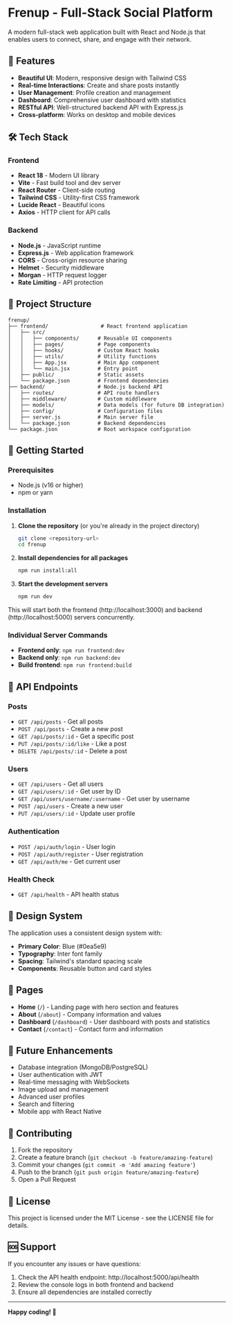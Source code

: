 # Frenup - Full-Stack Social Platform

A modern full-stack web application built with React and Node.js that enables users to connect, share, and engage with their network.

## 🚀 Features

- **Beautiful UI**: Modern, responsive design with Tailwind CSS
- **Real-time Interactions**: Create and share posts instantly
- **User Management**: Profile creation and management
- **Dashboard**: Comprehensive user dashboard with statistics
- **RESTful API**: Well-structured backend API with Express.js
- **Cross-platform**: Works on desktop and mobile devices

## 🛠️ Tech Stack

### Frontend
- **React 18** - Modern UI library
- **Vite** - Fast build tool and dev server
- **React Router** - Client-side routing
- **Tailwind CSS** - Utility-first CSS framework
- **Lucide React** - Beautiful icons
- **Axios** - HTTP client for API calls

### Backend
- **Node.js** - JavaScript runtime
- **Express.js** - Web application framework
- **CORS** - Cross-origin resource sharing
- **Helmet** - Security middleware
- **Morgan** - HTTP request logger
- **Rate Limiting** - API protection

## 📁 Project Structure

```
frenup/
├── frontend/                 # React frontend application
│   ├── src/
│   │   ├── components/      # Reusable UI components
│   │   ├── pages/           # Page components
│   │   ├── hooks/           # Custom React hooks
│   │   ├── utils/           # Utility functions
│   │   ├── App.jsx          # Main App component
│   │   └── main.jsx         # Entry point
│   ├── public/              # Static assets
│   └── package.json         # Frontend dependencies
├── backend/                 # Node.js backend API
│   ├── routes/              # API route handlers
│   ├── middleware/          # Custom middleware
│   ├── models/              # Data models (for future DB integration)
│   ├── config/              # Configuration files
│   ├── server.js            # Main server file
│   └── package.json         # Backend dependencies
└── package.json             # Root workspace configuration
```

## 🚦 Getting Started

### Prerequisites
- Node.js (v16 or higher)
- npm or yarn

### Installation

1. **Clone the repository** (or you're already in the project directory)
   ```bash
   git clone <repository-url>
   cd frenup
   ```

2. **Install dependencies for all packages**
   ```bash
   npm run install:all
   ```

3. **Start the development servers**
   ```bash
   npm run dev
   ```

This will start both the frontend (http://localhost:3000) and backend (http://localhost:5000) servers concurrently.

### Individual Server Commands

- **Frontend only**: `npm run frontend:dev`
- **Backend only**: `npm run backend:dev`
- **Build frontend**: `npm run frontend:build`

## 🔗 API Endpoints

### Posts
- `GET /api/posts` - Get all posts
- `POST /api/posts` - Create a new post
- `GET /api/posts/:id` - Get a specific post
- `PUT /api/posts/:id/like` - Like a post
- `DELETE /api/posts/:id` - Delete a post

### Users
- `GET /api/users` - Get all users
- `GET /api/users/:id` - Get user by ID
- `GET /api/users/username/:username` - Get user by username
- `POST /api/users` - Create a new user
- `PUT /api/users/:id` - Update user profile

### Authentication
- `POST /api/auth/login` - User login
- `POST /api/auth/register` - User registration
- `GET /api/auth/me` - Get current user

### Health Check
- `GET /api/health` - API health status

## 🎨 Design System

The application uses a consistent design system with:
- **Primary Color**: Blue (#0ea5e9)
- **Typography**: Inter font family
- **Spacing**: Tailwind's standard spacing scale
- **Components**: Reusable button and card styles

## 📱 Pages

- **Home** (`/`) - Landing page with hero section and features
- **About** (`/about`) - Company information and values
- **Dashboard** (`/dashboard`) - User dashboard with posts and statistics
- **Contact** (`/contact`) - Contact form and information

## 🔮 Future Enhancements

- Database integration (MongoDB/PostgreSQL)
- User authentication with JWT
- Real-time messaging with WebSockets
- Image upload and management
- Advanced user profiles
- Search and filtering
- Mobile app with React Native

## 🤝 Contributing

1. Fork the repository
2. Create a feature branch (`git checkout -b feature/amazing-feature`)
3. Commit your changes (`git commit -m 'Add amazing feature'`)
4. Push to the branch (`git push origin feature/amazing-feature`)
5. Open a Pull Request

## 📄 License

This project is licensed under the MIT License - see the LICENSE file for details.

## 🆘 Support

If you encounter any issues or have questions:
1. Check the API health endpoint: http://localhost:5000/api/health
2. Review the console logs in both frontend and backend
3. Ensure all dependencies are installed correctly

---

**Happy coding! 🎉** 
